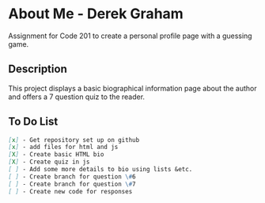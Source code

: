 # About Me - Derek Graham
Assignment for Code 201 to create a personal profile page with a guessing game.

## Description
This project displays a basic biographical information page about the author and offers a 7 question quiz to the reader.

## To Do List
```markdown
[x] - Get repository set up on github
[x] - add files for html and js
[X] - Create basic HTML bio
[X] - Create quiz in js
[ ] - Add some more details to bio using lists &etc.
[ ] - Create branch for question \#6
[ ] - Create branch for question \#7
[ ] - Create new code for responses

```
